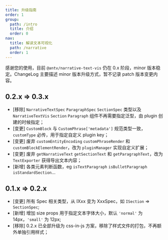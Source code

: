 ```yaml
---
title: 升级指南
order: 1
group:
  path: /intro
  title: 介绍
  order: 0
nav:
  title: 解读文本可视化
  path: /narrative
  order: 1
---
```


感谢您的使用，目前 `@antv/narrative-text-vis` 仍在 0.x 阶段，minor 版本稳定。ChangeLog 主要描述 minor 版本升级方式，暂不记录 patch 版本变更内容。

## 0.2.x => 0.3.x

- \[移除\] `NarrativeTextSpec` `ParagraphSpec` `SectionSpec` 类型以及 `NarrativeTextVis` `Section` `Paragraph` 组件不再需要指定泛型，由 plugin 创建的时候指定；
- \[变更\] `CustomBlock` 与 `CustomPhrase['metadata']` 规范类型一致，`customType` 必传，用于指定自定义 plugin key；
- \[变更\] 废弃 `customEntityEncoding` `customPhraseRender` 和 `customBlockElementRender`，改为 `pluginManager` 实现自定义扩展；
- \[变更\] 废弃 `getNarrativeText` `getSectionText` 和 `getParagraphText`，改为 `TextExporter` 获得导出文本内容；
- \[新增\] 各类元素判断函数，eg `isTextParagraph` `isBulletParagraph` `isStandardSection`...


## 0.1.x => 0.2.x

- \[变更\] 所有 Spec 相关类型，从 IXxx 变为 XxxSpec，如 `ISection` => `SectionSpec`;
- \[新增\] 增加 size props 用于指定文本字体大小，默认 `'normal'` 为 14px，`'small'` 为 12px;
- \[移除\] 0.2.x 已全部升级为 css-in-js 方案，移除了样式文件的打包，不再额外单独引用样式；
